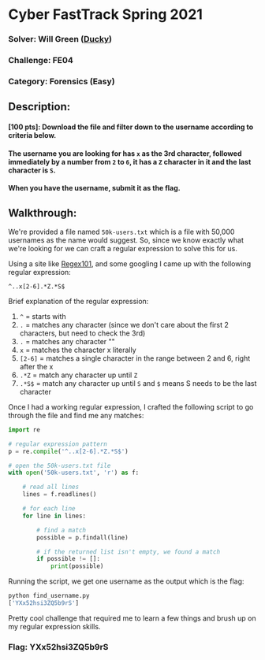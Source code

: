 # Cyber FastTrack Spring 2021

### Solver: Will Green ([Ducky](https://github.com/wlg0005))
### Challenge: FE04
### Category: Forensics (Easy)

## Description:
#### [100 pts]: Download the file and filter down to the username according to criteria below.
#### The username you are looking for has `x` as the 3rd character, followed immediately by a number from `2` to `6`, it has a `Z` character in it and the last character is `S`.
#### When you have the username, submit it as the flag.

## Walkthrough:

We're provided a file named `50k-users.txt` which is a file with 50,000 usernames as the name would suggest. So, since we know exactly what we're looking for we can craft a regular expression to solve this for us. 

Using a site like [Regex101](https://regex101.com/), and some googling I came up with the following regular expression:

`^..x[2-6].*Z.*S$`

Brief explanation of the regular expression:

1. `^` = starts with
2. `.` = matches any character (since we don't care about the first 2 characters, but need to check the 3rd)
3. `.` = matches any character ""
4. `x` = matches the character x literally
5. `[2-6]` = matches a single character in the range between 2 and 6, right after the x
6. `.*Z` = match any character up until `Z`
7. `.*S$` = match any character up until `S` and `$` means S needs to be the last character

Once I had a working regular expression, I crafted the following script to go through the file and find me any matches:

```python
import re

# regular expression pattern
p = re.compile('^..x[2-6].*Z.*S$')

# open the 50k-users.txt file
with open('50k-users.txt', 'r') as f:

    # read all lines
    lines = f.readlines()

    # for each line
    for line in lines:

        # find a match
        possible = p.findall(line)

        # if the returned list isn't empty, we found a match
        if possible != []:
            print(possible)
```

Running the script, we get one username as the output which is the flag:

```bash
python find_username.py
['YXx52hsi3ZQ5b9rS']
```

Pretty cool challenge that required me to learn a few things and brush up on my regular expression skills.

### Flag: YXx52hsi3ZQ5b9rS 
